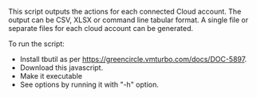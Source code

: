 This script outputs the actions for each connected Cloud account.
The output can be CSV, XLSX or command line tabular format.
A single file or separate files for each cloud account can be generated.

To run the script:
* Install tbutil as per https://greencircle.vmturbo.com/docs/DOC-5897.
* Download this javascript.
* Make it executable
* See options by running it with "-h" option.
